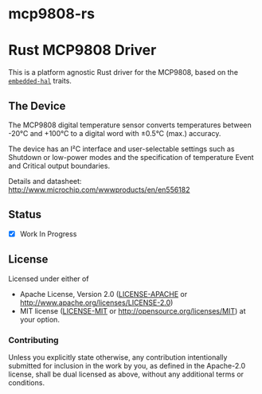 # mcp9808-rs

# Rust MCP9808 Driver

This is a platform agnostic Rust driver for the MCP9808, based on the
[`embedded-hal`](https://github.com/japaric/embedded-hal) traits.


## The Device

The MCP9808 digital temperature sensor converts temperatures between -20°C and +100°C to a 
digital word with ±0.5°C (max.) accuracy.

The device has an I²C interface and user-selectable settings such as Shutdown or 
low-power modes and the specification of temperature Event and Critical output boundaries.

Details and datasheet: http://www.microchip.com/wwwproducts/en/en556182


## Status

- [x] Work In Progress


## License

Licensed under either of

 * Apache License, Version 2.0 ([LICENSE-APACHE](LICENSE-APACHE) or
   http://www.apache.org/licenses/LICENSE-2.0)
 * MIT license ([LICENSE-MIT](LICENSE-MIT) or
   http://opensource.org/licenses/MIT) at your option.


### Contributing

Unless you explicitly state otherwise, any contribution intentionally submitted
for inclusion in the work by you, as defined in the Apache-2.0 license, shall
be dual licensed as above, without any additional terms or conditions.